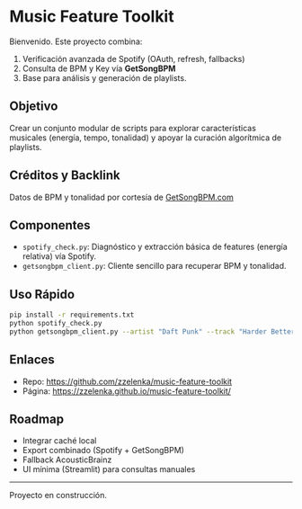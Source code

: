 # Music Feature Toolkit

Bienvenido. Este proyecto combina:

1. Verificación avanzada de Spotify (OAuth, refresh, fallbacks)  
2. Consulta de BPM y Key vía **GetSongBPM**  
3. Base para análisis y generación de playlists.

## Objetivo
Crear un conjunto modular de scripts para explorar características musicales (energía, tempo, tonalidad) y apoyar la curación algorítmica de playlists.

## Créditos y Backlink
Datos de BPM y tonalidad por cortesía de <a href="https://getsongbpm.com" rel="nofollow" target="_blank">GetSongBPM.com</a>

## Componentes
- `spotify_check.py`: Diagnóstico y extracción básica de features (energía relativa) vía Spotify.
- `getsongbpm_client.py`: Cliente sencillo para recuperar BPM y tonalidad.

## Uso Rápido
```bash
pip install -r requirements.txt
python spotify_check.py
python getsongbpm_client.py --artist "Daft Punk" --track "Harder Better Faster Stronger"
```

## Enlaces
- Repo: https://github.com/zzelenka/music-feature-toolkit
- Página: https://zzelenka.github.io/music-feature-toolkit/

## Roadmap
- Integrar caché local
- Export combinado (Spotify + GetSongBPM)
- Fallback AcousticBrainz
- UI mínima (Streamlit) para consultas manuales

---
Proyecto en construcción.
